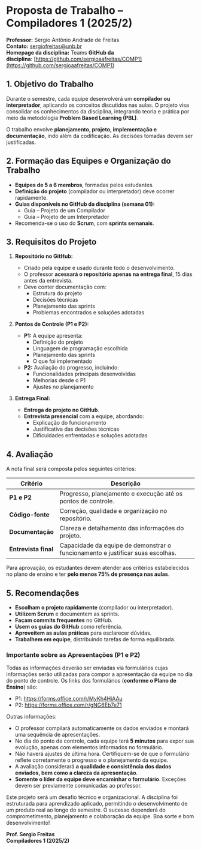 # **Proposta de Trabalho – Compiladores 1 (2025/2)**

**Professor:** Sergio Antônio Andrade de Freitas  
**Contato:** [sergiofreitas@unb.br](mailto:sergiofreitas@unb.br)  
**Homepage da disciplina:** Teams
**GitHub da disciplina**: [https://github.com/sergioaafreitas/COMP1](https://github.com/sergioaafreitas/COMP1)

## **1. Objetivo do Trabalho**

Durante o semestre, cada equipe desenvolverá um **compilador ou interpretador**, aplicando os conceitos discutidos nas aulas. O projeto visa consolidar os conhecimentos da disciplina, integrando teoria e prática por meio da metodologia **Problem Based Learning (PBL)**. 

O trabalho envolve **planejamento, projeto, implementação e documentação**, indo além da codificação. As decisões tomadas devem ser justificadas.

## **2. Formação das Equipes e Organização do Trabalho**

- **Equipes de 5 a 6 membros**, formadas pelos estudantes.
- **Definição do projeto** (compilador ou interpretador) deve ocorrer rapidamente.
- **Guias disponíveis no GitHub da disciplina (semana 01):**  
  - Guia – Projeto de um Compilador  
  - Guia – Projeto de um Interpretador  
- Recomenda-se o uso do **Scrum**, com **sprints semanais**.

## **3. Requisitos do Projeto**

1. **Repositório no GitHub:**  
   - Criado pela equipe e usado durante todo o desenvolvimento.
   - O professor **acessará o repositório apenas na entrega final**, 15 dias antes da entrevista.
   - Deve conter documentação com:
     - Estrutura do projeto
     - Decisões técnicas
     - Planejamento das sprints
     - Problemas encontrados e soluções adotadas

2. **Pontos de Controle (P1 e P2):**  
   - **P1:** A equipe apresenta:
     - Definição do projeto
     - Linguagem de programação escolhida
     - Planejamento das sprints
     - O que foi implementado
   - **P2:** Avaliação do progresso, incluindo:
     - Funcionalidades principais desenvolvidas
     - Melhorias desde o P1
     - Ajustes no planejamento

3. **Entrega Final:**  
   - **Entrega do projeto no GitHub**.
   - **Entrevista presencial** com a equipe, abordando:
     - Explicação do funcionamento
     - Justificativa das decisões técnicas
     - Dificuldades enfrentadas e soluções adotadas

## **4. Avaliação**

A nota final será composta pelos seguintes critérios:

| **Critério** | **Descrição** |
|-------------|--------------|
| **P1 e P2** | Progresso, planejamento e execução até os pontos de controle. |
| **Código-fonte** | Correção, qualidade e organização no repositório. |
| **Documentação** | Clareza e detalhamento das informações do projeto. |
| **Entrevista final** | Capacidade da equipe de demonstrar o funcionamento e justificar suas escolhas. |

Para aprovação, os estudantes devem atender aos critérios estabelecidos no plano de ensino e ter **pelo menos 75% de presença nas aulas**.

## **5. Recomendações**

- **Escolham o projeto rapidamente** (compilador ou interpretador).
- **Utilizem Scrum** e documentem as sprints.
- **Façam commits frequentes** no GitHub.
- **Usem os guias do GitHub** como referência.
- **Aproveitem as aulas práticas** para esclarecer dúvidas.
- **Trabalhem em equipe**, distribuindo tarefas de forma equilibrada.

### **Importante sobre as Apresentações (P1 e P2)**

Todas as informações deverão ser enviadas via formulários cujas informações serão utilizadas para compor a apresentação da equipe no dia do ponto de controle. Os links dos formulários (**conforme o Plano de Ensino**) são:
- P1: https://forms.office.com/r/MyKh4HiAAu
- P2: https://forms.office.com/r/gNG6Eb7e71

Outras informações:
- O professor compilará automaticamente os dados enviados e montará uma sequência de apresentações.
- No dia do ponto de controle, cada equipe terá **5 minutos** para expor sua evolução, apenas com elementos informados no formulário.
- Não haverá ajustes de última hora. Certifiquem-se de que o formulário reflete corretamente o progresso e o planejamento da equipe.
- A avaliação considerará **a qualidade e consistência dos dados enviados, bem como a clareza da apresentação**.
- **Somente o líder da equipe deve encaminhar o formulário**. Exceções devem ser previamente comunicadas ao professor.

Este projeto será um desafio técnico e organizacional. A disciplina foi estruturada para aprendizado aplicado, permitindo o desenvolvimento de um produto real ao longo do semestre. O sucesso dependerá do comprometimento, planejamento e colaboração da equipe. Boa sorte e bom desenvolvimento!

**Prof. Sergio Freitas**  
**Compiladores 1 (2025/2)**